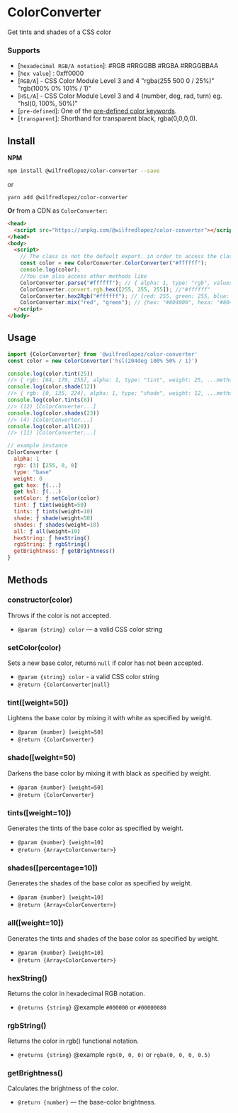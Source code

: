 # ColorConverter

Get tints and shades of a CSS color

### Supports

- [`hexadecimal RGB/A notation`]: #RGB #RRGGBB #RGBA #RRGGBBAA
- [`hex value`] : 0xff0000
- [`RGB/A`] - CSS Color Module Level 3 and 4 "rgba(255 500 0 / 25%)" "rgb(100% 0% 101% / 1)"
- [`HSL/A`] - CSS Color Module Level 3 and 4 (number, deg, rad, turn) eg. "hsl(0, 100%, 50%)"
- [`pre-defined`]: One of the [pre-defined color keywords](https://www.w3.org/wiki/CSS/Properties/color/keywords).
- [`transparent`]: Shorthand for transparent black, rgba(0,0,0,0).

## Install

**NPM**

```sh
npm install @wilfredlopez/color-converter --save
```

or

```
yarn add @wilfredlopez/color-converter
```

**Or**
from a CDN as `ColorConverter`:

```html
<head>
  <script src="https://unpkg.com/@wilfredlopez/color-converter"></script>
</head>
<body>
  <script>
    // The class is not the default export. in order to access the class you need to use this sintax
    const color = new ColorConverter.ColorConverter("#ffffff");
    console.log(color);
    //You can also access other methods like
    ColorConverter.parse("#ffffff"); // { alpha: 1, type: "rgb", values: (3) [255, 255, 255]}
    ColorConverter.convert.rgb.hex([255, 255, 255]); //"#ffffff"
    ColorConverter.hex2Rgb("#ffffff"); // {red: 255, green: 255, blue: 255, alpha: 1}
    ColorConverter.mix("red", "green"); // {hex: "#804000", hexa: "#804000ff", rgba: [128, 64, 0, 1], hsla:  [30, 100, 25, 1]}
  </script>
</body>
```

## Usage

```js
import {ColorConverter} from '@wilfredlopez/color-converter'
const color = new ColorConverter('hsl(204deg 100% 50% / 1)')

console.log(color.tint(25))
//> { rgb: [64, 179, 255], alpha: 1, type: "tint", weight: 25, ...methods }
console.log(color.shade(12))
//> { rgb: [0, 135, 224], alpha: 1, type: "shade", weight: 12, ...methods }
console.log(color.tints(8))
//> (12) [ColorConverter...]
console.log(color.shades(23))
//> (4) [ColorConverter...]
console.log(color.all(20))
//> (11) [ColorConverter...]

// example instance
ColorConverter {
  alpha: 1
  rgb: (3) [255, 0, 0]
  type: "base"
  weight: 0
  get hex: ƒ(...)
  get hsl: ƒ(...)
  setColor: ƒ setColor(color)
  tint: ƒ tint(weight=50)
  tints: ƒ tints(weight=10)
  shade: ƒ shade(weight=50)
  shades: ƒ shades(weight=10)
  all: ƒ all(weight=10)
  hexString: ƒ hexString()
  rgbString: ƒ rgbString()
  getBrightness: ƒ getBrightness()
}
```

## Methods

### constructor(color)

Throws if the color is not accepted.

- `@param {string} color` — a valid CSS color string

### setColor(color)

Sets a new base color, returns `null` if color has not been accepted.

- `@param {string} color` - a valid CSS color string
- `@return {ColorConverter|null}`

### tint([weight=50])

Lightens the base color by mixing it with white as specified by weight.

- `@param {number} [weight=50]`
- `@return {ColorConverter}`

### shade([weight=50)

Darkens the base color by mixing it with black as specified by weight.

- `@param {number} [weight=50]`
- `@return {ColorConverter}`

### tints([weight=10])

Generates the tints of the base color as specified by weight.

- `@param {number} [weight=10]`
- `@return {Array<ColorConverter>}`

### shades([percentage=10])

Generates the shades of the base color as specified by weight.

- `@param {number} [weight=10]`
- `@return {Array<ColorConverter>}`

### all([weight=10])

Generates the tints and shades of the base color as specified by weight.

- `@param {number} [weight=10]`
- `@return {Array<ColorConverter>}`

### hexString()

Returns the color in hexadecimal RGB notation.

- `@returns {string}` @example `#000000` or `#00000080`

### rgbString()

Returns the color in rgb() functional notation.

- `@returns {string}` @example `rgb(0, 0, 0)` or `rgba(0, 0, 0, 0.5)`

### getBrightness()

Calculates the brightness of the color.

- `@return {number}` — the base-color brightness.
